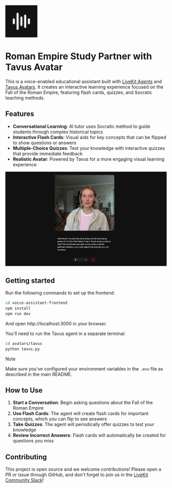<img src="./.github/assets/app-icon.png" alt="Voice Assistant App Icon" width="100" height="100">

# Roman Empire Study Partner with Tavus Avatar

This is a voice-enabled educational assistant built with [LiveKit Agents](https://docs.livekit.io/agents) and [Tavus Avatars](https://tavus.io/). It creates an interactive learning experience focused on the Fall of the Roman Empire, featuring flash cards, quizzes, and Socratic teaching methods.

## Features

- **Conversational Learning**: AI tutor uses Socratic method to guide students through complex historical topics
- **Interactive Flash Cards**: Visual aids for key concepts that can be flipped to show questions or answers
- **Multiple-Choice Quizzes**: Test your knowledge with interactive quizzes that provide immediate feedback
- **Realistic Avatar**: Powered by Tavus for a more engaging visual learning experience

![App screenshot](.github/assets/frontend-screenshot.png)

## Getting started

Run the following commands to set up the frontend:

```bash
cd voice-assistant-frontend
npm install
npm run dev
```

And open http://localhost:3000 in your browser.

You'll need to run the Tavus agent in a separate terminal:

```bash
cd avatars/tavus
python tavus.py
```

> [!NOTE]
> Make sure you've configured your environment variables in the `.env` file as described in the main README.

## How to Use

1. **Start a Conversation**: Begin asking questions about the Fall of the Roman Empire
2. **Use Flash Cards**: The agent will create flash cards for important concepts, which you can flip to see answers
3. **Take Quizzes**: The agent will periodically offer quizzes to test your knowledge
4. **Review Incorrect Answers**: Flash cards will automatically be created for questions you miss

## Contributing

This project is open source and we welcome contributions! Please open a PR or issue through GitHub, and don't forget to join us in the [LiveKit Community Slack](https://livekit.io/join-slack)!
